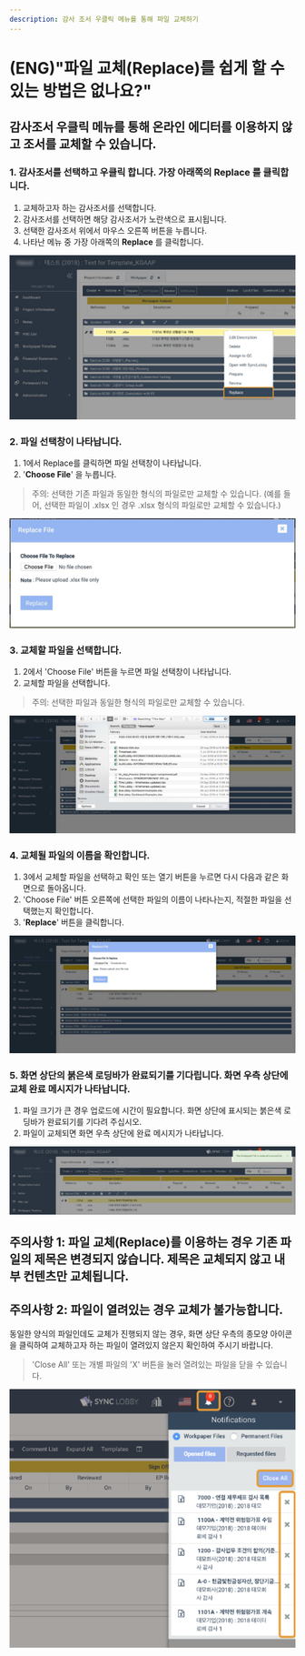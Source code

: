 ```yaml
---
description: 감사 조서 우클릭 메뉴를 통해 파일 교체하기
---
```


# \(ENG\)"파일 교체\(Replace\)를 쉽게 할 수 있는 방법은 없나요?"

## 감사조서 우클릭 메뉴를 통해 온라인 에디터를 이용하지 않고 조서를 교체할 수 있습니다.

### 1. 감사조서를 선택하고 우클릭 합니다. 가장 아래쪽의 Replace 를 클릭합니다.

1. 교체하고자 하는 감사조서를 선택합니다. 
2. 감사조서를 선택하면 해당 감사조서가 노란색으로 표시됩니다. 
3. 선택한 감사조서 위에서 마우스 오른쪽 버튼을 누릅니다. 
4. 나타난 메뉴 중 가장 아래쪽의 **Replace** 를 클릭합니다. 

![](../.gitbook/assets/image-134.png)

### 2. 파일 선택창이 나타납니다.

1. 1에서 Replace를 클릭하면 파일 선택창이 나타납니다. 
2. '**Choose File**' 을 누릅니다. 

> 주의: 선택한 기존 파일과 동일한 형식의 파일로만 교체할 수 있습니다. \(예를 들어, 선택한 파일이 .xlsx 인 경우 .xlsx 형식의 파일로만 교체할 수 있습니다.\)

![&#xC911;&#xAC04; &#xBD80;&#xBD84;&#xC758; &apos;Choose File&apos; &#xBC84;&#xD2BC;&#xC744; &#xB204;&#xB985;&#xB2C8;&#xB2E4;. &#xC120;&#xD0DD;&#xD55C; &#xC870;&#xC11C;&#xAC00; .xlsx &#xD615;&#xC2DD; &#xD30C;&#xC77C;&#xC774;&#xC5C8;&#xAE30; &#xB54C;&#xBB38;&#xC5D0; &#xAD50;&#xCCB4;&#xD558;&#xB294; &#xD30C;&#xC77C; &#xC5ED;&#xC2DC; .xlsx&#xB85C;&#xB9CC; &#xAC00;&#xB2A5;&#xD558;&#xB2E4;&#xB294; &#xC548;&#xB0B4;&#xBB38;&#xC774; &#xD558;&#xB2E8;&#xC5D0; &#xB098;&#xD0C0;&#xB0A9;&#xB2C8;&#xB2E4;. ](../.gitbook/assets/replace_fileupload_dialog.jpg)

### 3. 교체할 파일을 선택합니다.

1. 2에서 'Choose File' 버튼을 누르면 파일 선택창이 나타납니다. 
2. 교체할 파일을 선택합니다. 

> 주의: 선택한 파일과 동일한 형식의 파일로만 교체할 수 있습니다.

![](../.gitbook/assets/replace_file_select.jpg)

### 4. 교체될 파일의 이름을 확인합니다.

1. 3에서 교체할 파일을 선택하고 확인 또는 열기 버튼을 누르면 다시 다음과 같은 화면으로 돌아옵니다. 
2. 'Choose File' 버튼 오른쪽에 선택한 파일의 이름이 나타나는지, 적절한 파일을 선택했는지 확인합니다. 
3. '**Replace**' 버튼을 클릭합니다.  

![](../.gitbook/assets/replace_filename_check.jpg)

### 5. 화면 상단의 붉은색 로딩바가 완료되기를 기다립니다. 화면 우측 상단에 교체 완료 메시지가 나타납니다.

1. 파일 크기가 큰 경우 업로드에 시간이 필요합니다. 화면 상단에 표시되는 붉은색 로딩바가 완료되기를 기다려 주십시오. 
2. 파일이 교체되면 화면 우측 상단에 완료 메시지가 나타납니다. 

![](../.gitbook/assets/image-133.png)

## 주의사항 1: 파일 교체\(Replace\)를 이용하는 경우 기존 파일의 제목은 변경되지 않습니다. 제목은 교체되지 않고 내부 컨텐츠만 교체됩니다.

## 주의사항 2: 파일이 열려있는 경우 교체가 불가능합니다.

동일한 양식의 파일인데도 교체가 진행되지 않는 경우, 화면 상단 우측의 종모양 아이콘을 클릭하여 교체하고자 하는 파일이 열려있지 않은지 확인하여 주시기 바랍니다.

> 'Close All' 또는 개별 파일의 'X' 버튼을 눌러 열려있는 파일을 닫을 수 있습니다.

![](../.gitbook/assets/image-80.png)

